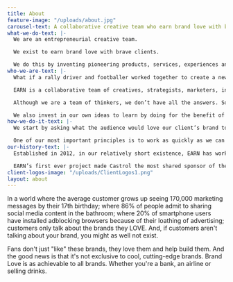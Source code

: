 ```yaml
---
title: About
feature-image: "/uploads/about.jpg"
carousel-text: A collaborative creative team who earn brand love with brave clients
what-we-do-text: |-
  We are an entrepreneurial creative team.

  We exist to earn brand love with brave clients.

  We do this by inventing pioneering products, services, experiences and content platforms that people will love.
who-we-are-text: |-
  What if a rally driver and footballer worked together to create a new sport? Or a YouTube Vlogger worked with a Mobile network to create a new product just for their fans?

  EARN is a collaborative team of creatives, strategists, marketers, inventors and entrepreneurs from a wide variety of backgrounds. We’ve come to EARN to bring our creations into the real world for our clients. We love the challenge of the seemingly impossible and the potential to have an impact on millions of people’s lives.

  Although we are a team of thinkers, we don’t have all the answers. So we also work closely with industry experts and commercial partners around the world to solve your problems.

  We also invest in our own ideas to learn by doing for the benefit of our client work.
how-we-do-it-text: |-
  We start by asking what the audience would love our client’s brand to invent for them, so if we do it well enough they’ll share it on our behalf. We dream big, experiment small.

  One of our most important principles is to work as quickly as we can on your toughest problems. The harder the solution the more we want to prove it can be done. In this way our ideas become stronger faster. We then work with the right partners to help us bring our ambitious ideas into the world.
our-history-text: |-
  Established in 2012, in our relatively short existence, EARN has worked in many countries, with a wide range of blue chip clients include Castrol, EE, ITV, Lucozade Ribena Suntory, Pepsico, Qualcomm, Samsung, Universal Studios and Veuve Clicquot. Through this experience, the team has acquired a high level of expertise in building global brand platforms that drive significant engagement and advocacy with our clients’ brands.

  EARN’s first ever project made Castrol the most shared sponsor of the FIFA World Cup with the Castrol Footkhana film being shared by over 1 million people. Another project, for EE broke records in customer acquisition with 50,000 new customers in the first 10 hours of our EE Limited Editions SIM video launching on YouTube.
client-logos-image: "/uploads/ClientLogos1.png"
layout: about
---
```


In a world where the average customer grows up seeing 170,000 marketing messages by their 17th birthday; where 86% of people admit to sharing social media content in the bathroom; where 20% of smartphone users have installed adblocking browsers because of their loathing of advertising; customers only talk about the brands they LOVE. And, if customers aren't talking about your brand, you might as well not exist.

Fans don't just "like" these brands, they love them and help build them. And the good news is that it's not exclusive to cool, cutting-edge brands. Brand Love is as achievable to all brands. Whether you're a bank, an airline or selling drinks.